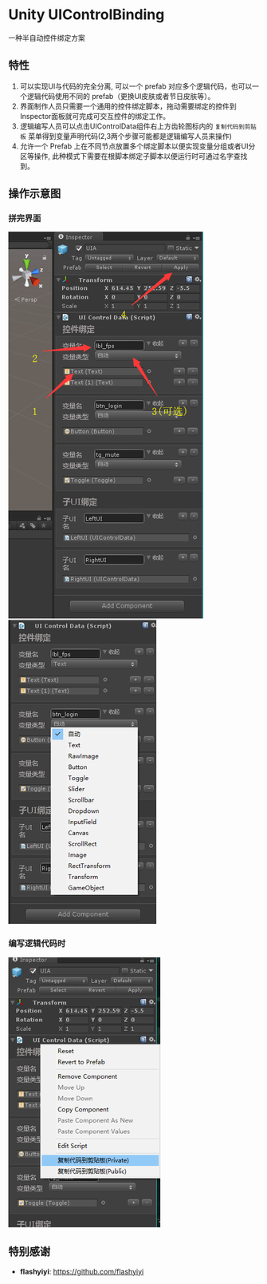 # Unity UIControlBinding
一种半自动控件绑定方案

## 特性
1. 可以实现UI与代码的完全分离, 可以一个 prefab 对应多个逻辑代码，也可以一个逻辑代码使用不同的 prefab（更换UI皮肤或者节日皮肤等）。
2. 界面制作人员只需要一个通用的控件绑定脚本，拖动需要绑定的控件到Inspector面板就可完成可交互控件的绑定工作。
2. 逻辑编写人员可以点击UIControlData组件右上方齿轮图标内的 ``复制代码到剪贴板`` 菜单得到变量声明代码(2,3两个步骤可能都是逻辑编写人员来操作)
3. 允许一个 Prefab 上在不同节点放置多个绑定脚本以便实现变量分组或者UI分区等操作, 此种模式下需要在根脚本绑定子脚本以便运行时可通过名字查找到。

## 操作示意图
### 拼完界面
![image](Preview/AddComponent.png)
![image](Preview/ChangeType.png)
### 编写逻辑代码时
![image](Preview/CopyCode.png)

## 特别感谢
* **flashyiyi**: https://github.com/flashyiyi